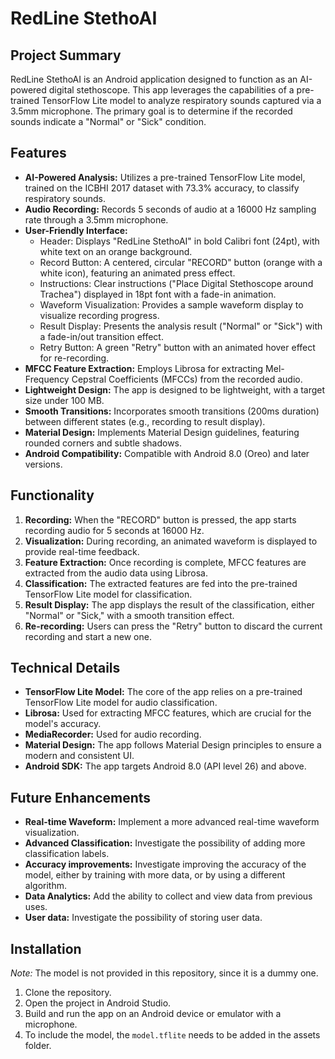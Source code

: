 # RedLine StethoAI

## Project Summary

RedLine StethoAI is an Android application designed to function as an AI-powered digital stethoscope. This app leverages the capabilities of a pre-trained TensorFlow Lite model to analyze respiratory sounds captured via a 3.5mm microphone. The primary goal is to determine if the recorded sounds indicate a "Normal" or "Sick" condition.

## Features

-   **AI-Powered Analysis:** Utilizes a pre-trained TensorFlow Lite model, trained on the ICBHI 2017 dataset with 73.3% accuracy, to classify respiratory sounds.
-   **Audio Recording:** Records 5 seconds of audio at a 16000 Hz sampling rate through a 3.5mm microphone.
-   **User-Friendly Interface:**
    -   Header: Displays "RedLine StethoAI" in bold Calibri font (24pt), with white text on an orange background.
    -   Record Button: A centered, circular "RECORD" button (orange with a white icon), featuring an animated press effect.
    -   Instructions: Clear instructions ("Place Digital Stethoscope around Trachea") displayed in 18pt font with a fade-in animation.
    -   Waveform Visualization: Provides a sample waveform display to visualize recording progress.
    -   Result Display: Presents the analysis result ("Normal" or "Sick") with a fade-in/out transition effect.
    -   Retry Button: A green "Retry" button with an animated hover effect for re-recording.
-   **MFCC Feature Extraction:** Employs Librosa for extracting Mel-Frequency Cepstral Coefficients (MFCCs) from the recorded audio.
-   **Lightweight Design:** The app is designed to be lightweight, with a target size under 100 MB.
-   **Smooth Transitions:** Incorporates smooth transitions (200ms duration) between different states (e.g., recording to result display).
-   **Material Design:** Implements Material Design guidelines, featuring rounded corners and subtle shadows.
-   **Android Compatibility:** Compatible with Android 8.0 (Oreo) and later versions.

## Functionality

1.  **Recording:** When the "RECORD" button is pressed, the app starts recording audio for 5 seconds at 16000 Hz.
2.  **Visualization:** During recording, an animated waveform is displayed to provide real-time feedback.
3.  **Feature Extraction:** Once recording is complete, MFCC features are extracted from the audio data using Librosa.
4.  **Classification:** The extracted features are fed into the pre-trained TensorFlow Lite model for classification.
5.  **Result Display:** The app displays the result of the classification, either "Normal" or "Sick," with a smooth transition effect.
6.  **Re-recording:** Users can press the "Retry" button to discard the current recording and start a new one.

## Technical Details

-   **TensorFlow Lite Model:** The core of the app relies on a pre-trained TensorFlow Lite model for audio classification.
-   **Librosa:** Used for extracting MFCC features, which are crucial for the model's accuracy.
-   **MediaRecorder:** Used for audio recording.
-   **Material Design:** The app follows Material Design principles to ensure a modern and consistent UI.
-   **Android SDK:** The app targets Android 8.0 (API level 26) and above.

## Future Enhancements

-   **Real-time Waveform:** Implement a more advanced real-time waveform visualization.
-   **Advanced Classification:** Investigate the possibility of adding more classification labels.
- **Accuracy improvements:** Investigate improving the accuracy of the model, either by training with more data, or by using a different algorithm.
-   **Data Analytics:** Add the ability to collect and view data from previous uses.
- **User data:** Investigate the possibility of storing user data.

## Installation

*Note:* The model is not provided in this repository, since it is a dummy one.

1. Clone the repository.
2. Open the project in Android Studio.
3. Build and run the app on an Android device or emulator with a microphone.
4. To include the model, the `model.tflite` needs to be added in the assets folder.
